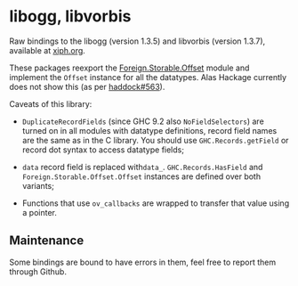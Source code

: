 # libogg, libvorbis

Raw bindings to the libogg (version 1.3.5) and libvorbis (version 1.3.7),
available at [xiph.org](https://www.xiph.org).

These packages reexport the
[Foreign.Storable.Offset](https://hackage.haskell.org/package/storable-offset-0.1.0.0/docs/Foreign-Storable-Offset.html)
module and implement the `Offset` instance for all the datatypes.
Alas Hackage currently does not show this (as per [haddock#563](https://github.com/haskell/haddock/issues/563)).

Caveats of this library:
- `DuplicateRecordFields` (since GHC 9.2 also `NoFieldSelectors`) are turned on in all modules with datatype
  definitions, record field names are the same as in the C library.
  You should use `GHC.Records.getField` or record dot syntax to access datatype fields;

- `data` record field is replaced with`data_`. `GHC.Records.HasField`
  and `Foreign.Storable.Offset.Offset` instances are defined over both variants;

- Functions that use `ov_callbacks` are wrapped to transfer that value using a pointer.

## Maintenance
Some bindings are bound to have errors in them, feel free to report them through Github.
